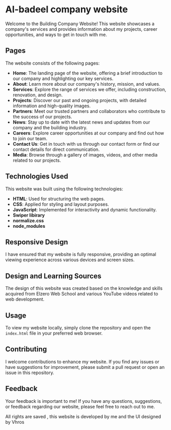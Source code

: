# Al-badeel company website

Welcome to the Building Company Website! This website showcases a company's services and provides information about my projects, career opportunities, and ways to get in touch with me.

## Pages

The website consists of the following pages:

- **Home**: The landing page of the website, offering a brief introduction to our company and highlighting our key services.
- **About**: Learn more about our company's history, mission, and values.
- **Services**: Explore the range of services we offer, including construction, renovation, and design.
- **Projects**: Discover our past and ongoing projects, with detailed information and high-quality images.
- **Partners**: Meet our trusted partners and collaborators who contribute to the success of our projects.
- **News**: Stay up to date with the latest news and updates from our company and the building industry.
- **Careers**: Explore career opportunities at our company and find out how to join our team.
- **Contact Us**: Get in touch with us through our contact form or find our contact details for direct communication.
- **Media**: Browse through a gallery of images, videos, and other media related to our projects.

## Technologies Used

This website was built using the following technologies:

- **HTML**: Used for structuring the web pages.
- **CSS**: Applied for styling and layout purposes.
- **JavaScript**: Implemented for interactivity and dynamic functionality.
- **Swiper libirary**
- **normalize.css**
- **node_modules**

## Responsive Design

I have ensured that my website is fully responsive, providing an optimal viewing experience across various devices and screen sizes.

## Design and Learning Sources
The design of this website was created based on the knowledge and skills acquired from Elzero Web School and various YouTube videos related to web development.

## Usage

To view my website locally, simply clone the repository and open the `index.html` file in your preferred web browser.

## Contributing

I welcome contributions to enhance my website. If you find any issues or have suggestions for improvement, please submit a pull request or open an issue in this repository.

## Feedback

Your feedback is important to me! If you have any questions, suggestions, or feedback regarding our website, please feel free to reach out to me.

All rights are saved , this website is developed by me and the UI designed by Vhros



